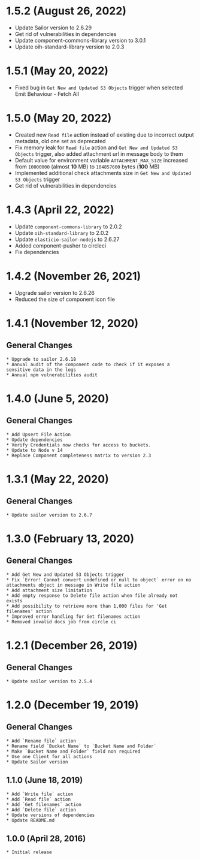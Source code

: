 # 1.5.2 (August 26, 2022)

* Update Sailor version to 2.6.29
* Get rid of vulnerabilities in dependencies
* Update component-commons-library version to 3.0.1
* Update oih-standard-library version to 2.0.3

# 1.5.1 (May 20, 2022)
* Fixed bug in `Get New and Updated S3 Objects` trigger when selected Emit Behaviour - Fetch All

# 1.5.0 (May 20, 2022)
* Created new `Read file` action instead of existing due to incorrect output metadata, old one set as deprecated 
* Fix memory leak for `Read file` action and `Get New and Updated S3 Objects` trigger, also added attachment url in message body to them
* Default value for environment variable `ATTACHMENT_MAX_SIZE` increased from `10000000` (almost **10** MB) to `104857600` bytes (**100** MB)
* Implemented additional check attachments size  in `Get New and Updated S3 Objects` trigger
* Get rid of vulnerabilities in dependencies

# 1.4.3 (April 22, 2022)
* Update `component-commons-library` to 2.0.2
* Update `oih-standard-library` to 2.0.2
* Update `elasticio-sailor-nodejs` to 2.6.27
* Added component-pusher to circleci
* Fix dependencies

# 1.4.2 (November 26, 2021)

* Upgrade sailor version to 2.6.26
* Reduced the size of component icon file

# 1.4.1 (November 12, 2020)

## General Changes
    * Upgrade to sailor 2.6.18
    * Annual audit of the component code to check if it exposes a sensitive data in the logs
    * Annual npm vulnerabilities audit

# 1.4.0 (June 5, 2020)

## General Changes
    * Add Upsert File Action
    * Update dependencies
    * Verify Credentials now checks for access to buckets.
    * Update to Node v 14
    * Replace Component completeness matrix to version 2.3


# 1.3.1 (May 22, 2020)

## General Changes
    * Update sailor version to 2.6.7

# 1.3.0 (February 13, 2020)

## General Changes
    * Add Get New and Updated S3 Objects trigger
    * Fix `Error! Cannot convert undefined or null to object` error on no attachments object in message in Write file action
    * Add attachment size limitation
    * Add empty response to Delete file action when file already not exists
    * Add possibility to retrieve more than 1,000 files for 'Get filenames' action
    * Improved error handling for Get filenames action
    * Removed invalid docs job from circle ci
    
# 1.2.1 (December 26, 2019)

## General Changes
    * Update sailor version to 2.5.4
    
# 1.2.0 (December 19, 2019)

## General Changes
    * Add `Rename file` action
    * Rename field `Bucket Name` to `Bucket Name and Folder`
    * Make `Bucket Name and Folder` field non required
    * Use one Client for all actions
    * Update Sailor version

## 1.1.0 (June 18, 2019)

    * Add `Write file` action
    * Add `Read file` action
    * Add `Get filenames` action
    * Add `Delete file` action
    * Update versions of dependencies
    * Update README.md

## 1.0.0 (April 28, 2016)

    * Initial release

